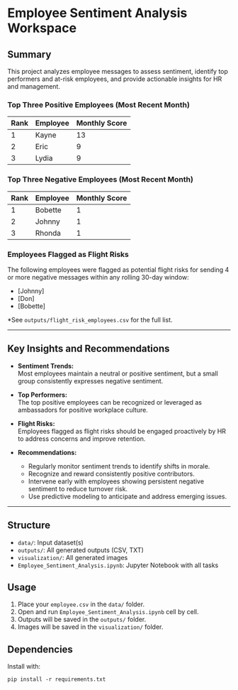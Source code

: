 # Employee Sentiment Analysis Workspace

## Summary

This project analyzes employee messages to assess sentiment, identify top performers and at-risk employees, and provide actionable insights for HR and management.

### Top Three Positive Employees (Most Recent Month)
| Rank | Employee | Monthly Score |
|------|----------|--------------|
| 1    | Kayne    | 13           |
| 2    | Eric     | 9            |
| 3    | Lydia    | 9            |

### Top Three Negative Employees (Most Recent Month)
| Rank | Employee | Monthly Score |
|------|----------|--------------|
| 1    | Bobette  | 1            |
| 2    | Johnny   | 1            |
| 3    | Rhonda   | 1            |


### Employees Flagged as Flight Risks
The following employees were flagged as potential flight risks for sending 4 or more negative messages within any rolling 30-day window:

- [Johnny]
- [Don]
- [Bobette]

*See `outputs/flight_risk_employees.csv` for the full list.

---

## Key Insights and Recommendations

- **Sentiment Trends:**  
  Most employees maintain a neutral or positive sentiment, but a small group consistently expresses negative sentiment.

- **Top Performers:**  
  The top positive employees can be recognized or leveraged as ambassadors for positive workplace culture.

- **Flight Risks:**  
  Employees flagged as flight risks should be engaged proactively by HR to address concerns and improve retention.

- **Recommendations:**  
  - Regularly monitor sentiment trends to identify shifts in morale.
  - Recognize and reward consistently positive contributors.
  - Intervene early with employees showing persistent negative sentiment to reduce turnover risk.
  - Use predictive modeling to anticipate and address emerging issues.

---

## Structure
- `data/`: Input dataset(s)
- `outputs/`: All generated outputs (CSV, TXT)
- `visualization/`: All generated images
- `Employee_Sentiment_Analysis.ipynb`: Jupyter Notebook with all tasks

## Usage
1. Place your `employee.csv` in the `data/` folder.
2. Open and run `Employee_Sentiment_Analysis.ipynb` cell by cell.
3. Outputs will be saved in the `outputs/` folder.
4. Images will be saved in the `visualization/` folder.

## Dependencies
Install with:
```
pip install -r requirements.txt
```